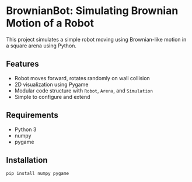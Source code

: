# BrownianBot: Simulating Brownian Motion of a Robot

This project simulates a simple robot moving using Brownian-like motion in a square arena using Python.

## Features
- Robot moves forward, rotates randomly on wall collision
- 2D visualization using Pygame
- Modular code structure with `Robot`, `Arena`, and `Simulation`
- Simple to configure and extend

## Requirements
- Python 3
- numpy
- pygame

## Installation
```bash
pip install numpy pygame
